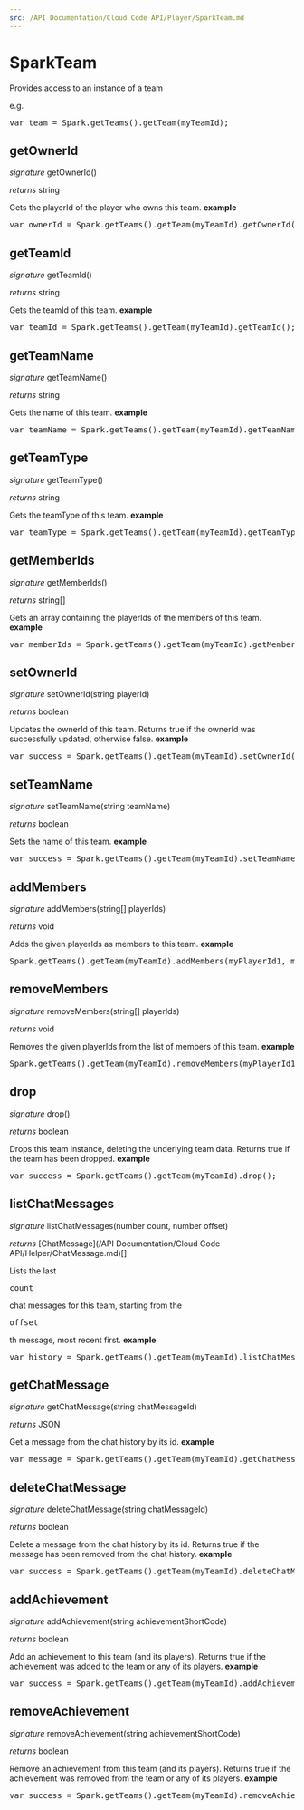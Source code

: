 ```yaml
---
src: /API Documentation/Cloud Code API/Player/SparkTeam.md
---
```


# SparkTeam

Provides access to an instance of a team

e.g.

<pre rel="highlighter" code-brush="js" contenteditable="false">var team = Spark.getTeams().getTeam(myTeamId);</pre>


## getOwnerId
_signature_ getOwnerId()</p>
_returns_ string</p>
Gets the playerId of the player who owns this team.
<b>example</b>
<pre rel="highlighter" code-brush="js" contenteditable="false">var ownerId = Spark.getTeams().getTeam(myTeamId).getOwnerId();</pre>

## getTeamId
_signature_ getTeamId()</p>
_returns_ string</p>
Gets the teamId of this team.
<b>example</b>
<pre rel="highlighter" code-brush="js" contenteditable="false">var teamId = Spark.getTeams().getTeam(myTeamId).getTeamId();</pre>

## getTeamName
_signature_ getTeamName()</p>
_returns_ string</p>
Gets the name of this team.
<b>example</b>
<pre rel="highlighter" code-brush="js" contenteditable="false">var teamName = Spark.getTeams().getTeam(myTeamId).getTeamName();</pre>

## getTeamType
_signature_ getTeamType()</p>
_returns_ string</p>
Gets the teamType of this team.
<b>example</b>
<pre rel="highlighter" code-brush="js" contenteditable="false">var teamType = Spark.getTeams().getTeam(myTeamId).getTeamType();</pre>

## getMemberIds
_signature_ getMemberIds()</p>
_returns_ string[]</p>
Gets an array containing the playerIds of the members of this team.
<b>example</b>
<pre rel="highlighter" code-brush="js" contenteditable="false">var memberIds = Spark.getTeams().getTeam(myTeamId).getMemberIds();</pre>

## setOwnerId
_signature_ setOwnerId(string playerId)</p>
_returns_ boolean</p>
Updates the ownerId of this team.
Returns true if the ownerId was successfully updated, otherwise false.
<b>example</b>
<pre rel="highlighter" code-brush="js" contenteditable="false">var success = Spark.getTeams().getTeam(myTeamId).setOwnerId(newOwnerId);</pre>

## setTeamName
_signature_ setTeamName(string teamName)</p>
_returns_ boolean</p>
Sets the name of this team.
<b>example</b>
<pre rel="highlighter" code-brush="js" contenteditable="false">var success = Spark.getTeams().getTeam(myTeamId).setTeamName("TeamName");</pre>

## addMembers
_signature_ addMembers(string[] playerIds)</p>
_returns_ void</p>
Adds the given playerIds as members to this team.
<b>example</b>
<pre rel="highlighter" code-brush="js" contenteditable="false">Spark.getTeams().getTeam(myTeamId).addMembers(myPlayerId1, myPlayerId2);</pre>

## removeMembers
_signature_ removeMembers(string[] playerIds)</p>
_returns_ void</p>
Removes the given playerIds from the list of members of this team.
<b>example</b>
<pre rel="highlighter" code-brush="js" contenteditable="false">Spark.getTeams().getTeam(myTeamId).removeMembers(myPlayerId1, myPlayerId2);</pre>

## drop
_signature_ drop()</p>
_returns_ boolean</p>
Drops this team instance, deleting the underlying team data.
Returns true if the team has been dropped.
<b>example</b>
<pre rel="highlighter" code-brush="js" contenteditable="false">var success = Spark.getTeams().getTeam(myTeamId).drop();</pre>

## listChatMessages
_signature_ listChatMessages(number count, number offset)</p>
_returns_ [ChatMessage](/API Documentation/Cloud Code API/Helper/ChatMessage.md)[]</p>
Lists the last <pre>count</pre> chat messages for this team, starting from the <pre>offset</pre>th message, most recent first.
<b>example</b>
<pre rel="highlighter" code-brush="js" contenteditable="false">var history = Spark.getTeams().getTeam(myTeamId).listChatMessages(50, 0);</pre>

## getChatMessage
_signature_ getChatMessage(string chatMessageId)</p>
_returns_ JSON</p>
Get a message from the chat history by its id.
<b>example</b>
<pre rel="highlighter" code-brush="js" contenteditable="false">var message = Spark.getTeams().getTeam(myTeamId).getChatMessage(chatMessageId);</pre>

## deleteChatMessage
_signature_ deleteChatMessage(string chatMessageId)</p>
_returns_ boolean</p>
Delete a message from the chat history by its id.
Returns true if the message has been removed from the chat history.
<b>example</b>
<pre rel="highlighter" code-brush="js" contenteditable="false">var success = Spark.getTeams().getTeam(myTeamId).deleteChatMessage(chatMessageId);</pre>

## addAchievement
_signature_ addAchievement(string achievementShortCode)</p>
_returns_ boolean</p>
Add an achievement to this team (and its players).
Returns true if the achievement was added to the team or any of its players.
<b>example</b>
<pre rel="highlighter" code-brush="js" contenteditable="false">var success = Spark.getTeams().getTeam(myTeamId).addAchievement(achievementShortCode);</pre>

## removeAchievement
_signature_ removeAchievement(string achievementShortCode)</p>
_returns_ boolean</p>
Remove an achievement from this team (and its players).
Returns true if the achievement was removed from the team or any of its players.
<b>example</b>
<pre rel="highlighter" code-brush="js" contenteditable="false">var success = Spark.getTeams().getTeam(myTeamId).removeAchievement(achievementShortCode);</pre>

